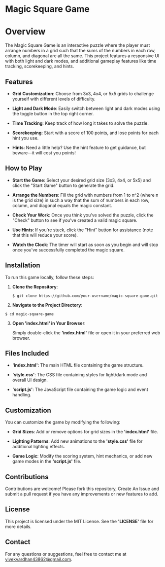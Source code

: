 <a name="top"></a>

# Magic Square Game

# Overview

The Magic Square Game is an interactive puzzle where the player must arrange numbers in a grid such that the sums of the numbers in each row, column, and diagonal are all the same. This project features a responsive UI with both light and dark modes, and additional gameplay features like time tracking, scorekeeping, and hints.

## Features

- **Grid Customization**: Choose from 3x3, 4x4, or 5x5 grids to challenge yourself with different levels of difficulty.

- **Light and Dark Mode**: Easily switch between light and dark modes using the toggle button in the top right corner.

- **Time Tracking**: Keep track of how long it takes to solve the puzzle.

- **Scorekeeping**: Start with a score of 100 points, and lose points for each hint you use.

- **Hints**: Need a little help? Use the hint feature to get guidance, but beware—it will cost you points!

## How to Play

- **Start the Game**: Select your desired grid size (3x3, 4x4, or 5x5) and click the "Start Game" button to generate the grid.
  
- **Arrange the Numbers**: Fill the grid with numbers from 1 to n^2 (where n is the grid size) in such a way that the sum of numbers in each row, column, and diagonal equals the magic constant.
  
- **Check Your Work**: Once you think you've solved the puzzle, click the "Check" button to see if you've created a valid magic square.
  
- **Use Hints**: If you're stuck, click the "Hint" button for assistance (note that this will reduce your score).
  
- **Watch the Clock**: The timer will start as soon as you begin and will stop once you've successfully completed the magic square.

## Installation

To run this game locally, follow these steps:

1. **Clone the Repository**:

   ```
   $ git clone https://github.com/your-username/magic-square-game.git
   ```

2. **Navigate to the Project Directory**:

```
$ cd magic-square-game
```

3. **Open 'index.html' in Your Browser**:

   Simply double-click the **'index.html'** file or open it in your preferred web browser.

## Files Included

- **'index.html'**: The main HTML file containing the game structure.

- **'style.css'**: The CSS file containing styles for light/dark mode and overall UI design.

- **'script.js'**: The JavaScript file containing the game logic and event handling.

## Customization

You can customize the game by modifying the following:

- **Grid Sizes**: Add or remove options for grid sizes in the **'index.html'** file.

- **Lighting Patterns**: Add new animations to the **'style.css'** file for additional lighting effects.

- **Game Logic**: Modify the scoring system, hint mechanics, or add new game modes in the **'script.js'** file.

## Contributions

Contributions are welcome! Please fork this repository, Create An Issue and submit a pull request if you have any improvements or new features to add.

## License

This project is licensed under the MIT License. See the **'LICENSE'** file for more details.

## Contact

For any questions or suggestions, feel free to contact me at vivekvardhan43862@gmail.com.
